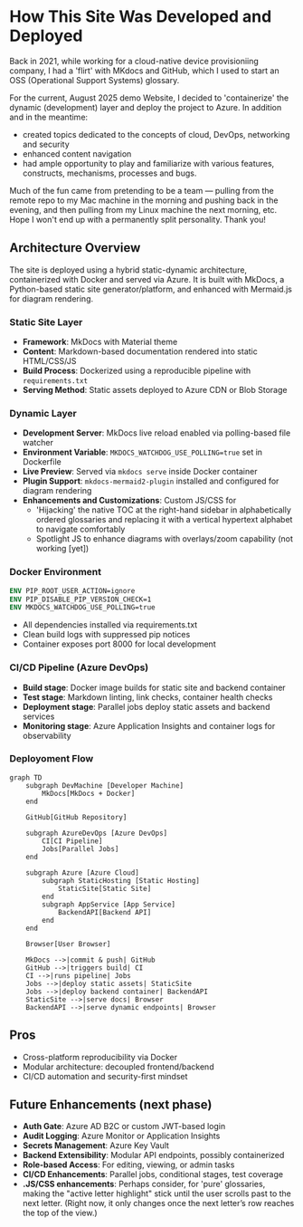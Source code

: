 # How This Site Was Developed and Deployed  

Back in 2021, while working for a cloud-native device provisioniing company, I had a 'flirt' with MKdocs and GitHub, which I used to start an OSS (Operational Support Systems) glossary. 

For the current, August 2025 demo Website, I decided to 'containerize' the dynamic (development) layer and deploy the project to Azure. In addition and in the meantime: 

- created topics dedicated to the concepts of cloud, DevOps, networking and security  
- enhanced content navigation  
- had ample opportunity to play and familiarize with various features, constructs, mechanisms, processes and bugs. 

Much of the fun came from pretending to be a team — pulling from the remote repo to my Mac machine in the morning and pushing back in the evening, and then pulling from my Linux machine the next morning, etc. Hope I won't end up with a permanently split personality. Thank you!  


## Architecture Overview  

The site is deployed using a hybrid static-dynamic architecture, containerized with Docker and served via Azure. It is built with MkDocs, a Python-based static site generator/platform, and enhanced with Mermaid.js for diagram rendering.

### Static Site Layer  

- **Framework**: MkDocs with Material theme
- **Content**: Markdown-based documentation rendered into static HTML/CSS/JS
- **Build Process**: Dockerized using a reproducible pipeline with `requirements.txt`
- **Serving Method**: Static assets deployed to Azure CDN or Blob Storage

### Dynamic Layer  

- **Development Server**: MkDocs live reload enabled via polling-based file watcher
- **Environment Variable**: `MKDOCS_WATCHDOG_USE_POLLING=true` set in Dockerfile
- **Live Preview**: Served via `mkdocs serve` inside Docker container
- **Plugin Support**: `mkdocs-mermaid2-plugin` installed and configured for diagram rendering
- **Enhancements and Customizations**: Custom JS/CSS for
    - 'Hijacking' the native TOC at the right-hand sidebar in alphabetically ordered glossaries and replacing it with a vertical hypertext alphabet to navigate comfortably
     - Spotlight JS to enhance diagrams with overlays/zoom capability (not working \[yet])

### Docker Environment 

```Dockerfile
ENV PIP_ROOT_USER_ACTION=ignore
ENV PIP_DISABLE_PIP_VERSION_CHECK=1
ENV MKDOCS_WATCHDOG_USE_POLLING=true
```

- All dependencies installed via requirements.txt
- Clean build logs with suppressed pip notices
- Container exposes port 8000 for local development

### CI/CD Pipeline (Azure DevOps)  

- **Build stage**: Docker image builds for static site and backend container
- **Test stage**: Markdown linting, link checks, container health checks
- **Deployment stage**: Parallel jobs deploy static assets and backend services
- **Monitoring stage**: Azure Application Insights and container logs for observability

### Deployoment Flow  

```mermaid
graph TD
    subgraph DevMachine [Developer Machine]
        MkDocs[MkDocs + Docker]
    end

    GitHub[GitHub Repository]

    subgraph AzureDevOps [Azure DevOps]
        CI[CI Pipeline]
        Jobs[Parallel Jobs]
    end

    subgraph Azure [Azure Cloud]
        subgraph StaticHosting [Static Hosting]
            StaticSite[Static Site]
        end
        subgraph AppService [App Service]
            BackendAPI[Backend API]
        end
    end

    Browser[User Browser]

    MkDocs -->|commit & push| GitHub
    GitHub -->|triggers build| CI
    CI -->|runs pipeline| Jobs
    Jobs -->|deploy static assets| StaticSite
    Jobs -->|deploy backend container| BackendAPI
    StaticSite -->|serve docs| Browser
    BackendAPI -->|serve dynamic endpoints| Browser
```
## Pros

- Cross-platform reproducibility via Docker
- Modular architecture: decoupled frontend/backend
- CI/CD automation and security-first mindset

## Future Enhancements (next phase)  

- **Auth Gate**: Azure AD B2C or custom JWT-based login
- **Audit Logging**: Azure Monitor or Application Insights
- **Secrets Management**: Azure Key Vault
- **Backend Extensibility**: Modular API endpoints, possibly containerized
- **Role-based Access**: For editing, viewing, or admin tasks
- **CI/CD Enhancements**: Parallel jobs, conditional stages, test coverage
- **.JS/CSS enhancements**: Perhaps consider, for 'pure' glossaries, making the "active letter highlight" stick until the user scrolls past to the next letter. (Right now, it only changes once the next letter’s row reaches the top of the view.)